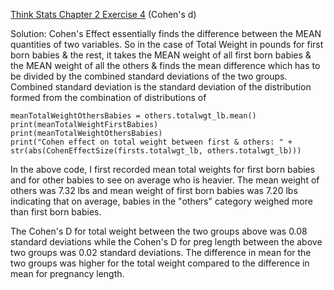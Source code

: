 [Think Stats Chapter 2 Exercise 4](http://greenteapress.com/thinkstats2/html/thinkstats2003.html#toc24) (Cohen's d)

Solution: Cohen's Effect essentially finds the difference between the MEAN quantities of two variables. So in the case of Total Weight in pounds for first born babies & the rest, it takes the MEAN weight of all first born babies & the MEAN weight of all the others & finds the mean difference which has to be divided by the combined standard deviations of the two groups. Combined standard deviation is the standard deviation of the distribution formed from the combination of distributions of 

```meanTotalWeightFirstBabies = firsts.totalwgt_lb.mean()
meanTotalWeightOthersBabies = others.totalwgt_lb.mean()
print(meanTotalWeightFirstBabies)
print(meanTotalWeightOthersBabies)
print("Cohen effect on total weight between first & others: " + str(abs(CohenEffectSize(firsts.totalwgt_lb, others.totalwgt_lb)))
```

In the above code, I first recorded mean total weights for first born babies and for other babies to see on average who is heavier. The mean weight of others was 7.32 lbs and mean weight of first born babies was 7.20 lbs indicating that on average, babies in the "others" category weighed more than first born babies. 

The Cohen's D for total weight between the two groups above was 0.08 standard deviations while the Cohen's D for preg length between the above two groups was 0.02 standard deviations. The difference in mean for the two groups was higher for the total weight compared to the difference in mean for pregnancy length. 
